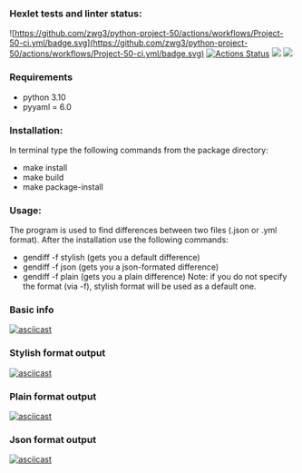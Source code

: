 ### Hexlet tests and linter status:
![https://github.com/zwg3/python-project-50/actions/workflows/Project-50-ci.yml/badge.svg](https://github.com/zwg3/python-project-50/actions/workflows/Project-50-ci.yml/badge.svg)
[![Actions Status](https://github.com/zwg3/python-project-50/workflows/hexlet-check/badge.svg)](https://github.com/zwg3/python-project-50/actions)
<a href="https://codeclimate.com/github/zwg3/python-project-50/maintainability"><img src="https://api.codeclimate.com/v1/badges/ee26a262e35fc35b327f/maintainability" /></a>
<a href="https://codeclimate.com/github/zwg3/python-project-50/test_coverage"><img src="https://api.codeclimate.com/v1/badges/ee26a262e35fc35b327f/test_coverage" /></a>

### Requirements
- python 3.10
- pyyaml = 6.0

### Installation:
In terminal type the following commands from the package directory:
- make install
- make build
- make package-install

### Usage:
The program is used to find differences between two files (.json or .yml format).
After the installation use the following commands:
- gendiff -f stylish <filepath1> <filepath2> (gets you a default difference)
- gendiff -f json <filepath1> <filepath2> (gets you a json-formated difference)
- gendiff -f plain <filepath1> <filepath2> (gets you a plain difference)
Note: if you do not specify the format (via -f), stylish format will be used as a default one.

### Basic info
[![asciicast](https://asciinema.org/a/i8tdenKgicgJUf5qPmWQwfmaX.svg)](https://asciinema.org/a/i8tdenKgicgJUf5qPmWQwfmaX)

### Stylish format output
[![asciicast](https://asciinema.org/a/8BUWuHAapNOQmhMYoMUzGB9iv.svg)](https://asciinema.org/a/8BUWuHAapNOQmhMYoMUzGB9iv)

### Plain format output
[![asciicast](https://asciinema.org/a/bPSPEtGk3AIwzNONDrzPPfuNa.svg)](https://asciinema.org/a/bPSPEtGk3AIwzNONDrzPPfuNa)

### Json format output
[![asciicast](https://asciinema.org/a/oufXaWoxmjtVl4chZg91Ec0zL.svg)](https://asciinema.org/a/oufXaWoxmjtVl4chZg91Ec0zL)

